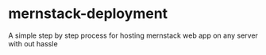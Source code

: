 # mernstack-deployment
A simple step by step process for hosting mernstack web app on any server with out hassle
